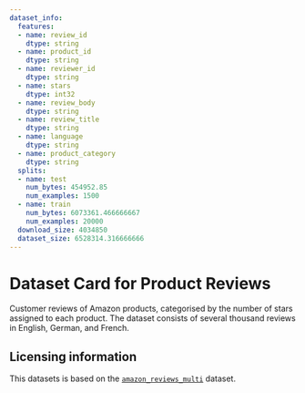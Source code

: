 ```yaml
---
dataset_info:
  features:
  - name: review_id
    dtype: string
  - name: product_id
    dtype: string
  - name: reviewer_id
    dtype: string
  - name: stars
    dtype: int32
  - name: review_body
    dtype: string
  - name: review_title
    dtype: string
  - name: language
    dtype: string
  - name: product_category
    dtype: string
  splits:
  - name: test
    num_bytes: 454952.85
    num_examples: 1500
  - name: train
    num_bytes: 6073361.466666667
    num_examples: 20000
  download_size: 4034850
  dataset_size: 6528314.316666666
---
```

# Dataset Card for Product Reviews

Customer reviews of Amazon products, categorised by the number of stars assigned to each product. The dataset consists of several thousand reviews in English, German, and French. 

## Licensing information

This datasets is based on the [`amazon_reviews_multi`](https://huggingface.co/datasets/amazon_reviews_multi) dataset.